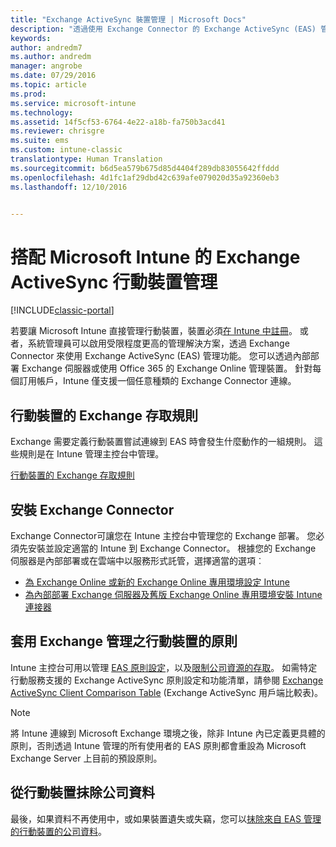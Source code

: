 ```yaml
---
title: "Exchange ActiveSync 裝置管理 | Microsoft Docs"
description: "透過使用 Exchange Connector 的 Exchange ActiveSync (EAS) 管理，來管理行動裝置"
keywords: 
author: andredm7
ms.author: andredm
manager: angrobe
ms.date: 07/29/2016
ms.topic: article
ms.prod: 
ms.service: microsoft-intune
ms.technology: 
ms.assetid: 14f5cf53-6764-4e22-a18b-fa750b3acd41
ms.reviewer: chrisgre
ms.suite: ems
ms.custom: intune-classic
translationtype: Human Translation
ms.sourcegitcommit: b6d5ea579b675d85d4404f289db83055642ffddd
ms.openlocfilehash: 4d1fc1af29dbd42c639afe079020d35a92360eb3
ms.lasthandoff: 12/10/2016


---
```


# <a name="exchange-activesync-mobile-device-management-with-microsoft-intune"></a>搭配 Microsoft Intune 的 Exchange ActiveSync 行動裝置管理

[!INCLUDE[classic-portal](../includes/classic-portal.md)]

若要讓 Microsoft Intune 直接管理行動裝置，裝置必須[在 Intune 中註冊](prerequisites-for-enrollment.md)。 或者，系統管理員可以啟用受限程度更高的管理解決方案，透過 Exchange Connector 來使用 Exchange ActiveSync (EAS) 管理功能。 您可以透過內部部署 Exchange 伺服器或使用 Office 365 的 Exchange Online 管理裝置。 針對每個訂用帳戶，Intune 僅支援一個任意種類的 Exchange Connector 連線。

## <a name="exchange-access-rules-for-mobile-devices"></a>行動裝置的 Exchange 存取規則 ##

Exchange 需要定義行動裝置嘗試連線到 EAS 時會發生什麼動作的一組規則。 這些規則是在 Intune 管理主控台中管理。

[行動裝置的 Exchange 存取規則](exchange-access-rules-for-mobile-devices.md)

## <a name="install-the-exchange-connector"></a>安裝 Exchange Connector
Exchange Connector可讓您在 Intune 主控台中管理您的 Exchange 部署。 您必須先安裝並設定適當的 Intune 到 Exchange Connector。 根據您的 Exchange 伺服器是內部部署或在雲端中以服務形式託管，選擇適當的選項︰

-   [為 Exchange Online 或新的 Exchange Online 專用環境設定 Intune](intune-service-to-service-exchange-connector.md)
-   [為內部部署 Exchange 伺服器及舊版 Exchange Online 專用環境安裝 Intune 連接器](intune-on-premises-exchange-connector.md)


## <a name="apply-policy-for-exchange-managed-mobile-devices"></a>套用 Exchange 管理之行動裝置的原則
Intune 主控台可用以管理 [EAS 原則設定](exchange-activesync-policy-settings-in-microsoft-intune.md)，以及[限制公司資源的存取](restrict-access-to-email-and-o365-services-with-microsoft-intune.md)。 如需特定行動服務支援的 Exchange ActiveSync 原則設定和功能清單，請參閱 [Exchange ActiveSync Client Comparison Table](http://go.microsoft.com/fwlink/?LinkId=247270) (Exchange ActiveSync 用戶端比較表)。

> [!NOTE]
> 將 Intune 連線到 Microsoft Exchange 環境之後，除非 Intune 內已定義更具體的原則，否則透過 Intune 管理的所有使用者的 EAS 原則都會重設為 Microsoft Exchange Server 上目前的預設原則。

## <a name="wipe-company-data-from-mobile-devices"></a>從行動裝置抹除公司資料
最後，如果資料不再使用中，或如果裝置遺失或失竊，您可以[抹除來自 EAS 管理的行動裝置的公司資料](wipe-for-exchange-managed-mobile-devices.md)。

